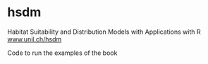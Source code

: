 # hsdm
Habitat Suitability and Distribution Models
with Applications with R
www.unil.ch/hsdm

Code to run the examples of the book
